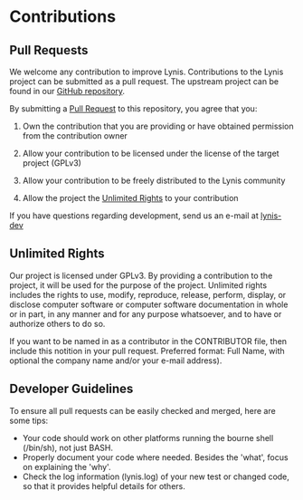 # Contributions

## Pull Requests
We welcome any contribution to improve Lynis. Contributions to the Lynis project can
be submitted as a pull request. The upstream project can be found in our [GitHub repository](https://github.com/CISOfy/lynis).

By submitting a [Pull Request](https://help.github.com/articles/using-pull-requests/)
to this repository, you agree that you:

1. Own the contribution that you are providing or have obtained permission from
   the contribution owner

2. Allow your contribution to be licensed under the license of the target
   project (GPLv3)

3. Allow your contribution to be freely distributed to the Lynis community

4. Allow the project the [Unlimited Rights](#Unlimited-Rights) to your contribution

If you have questions regarding development, send us an e-mail at [lynis-dev](mailto:lynis-dev@cisofy.com)

## Unlimited Rights
Our project is licensed under GPLv3. By providing a contribution to the project, it
will be used for the purpose of the project. Unlimited rights includes the rights to
use, modify, reproduce, release, perform, display, or disclose computer software or
computer software documentation in whole or in part, in any manner and for any
purpose whatsoever, and to have or authorize others to do so.

If you want to be named in as a contributor in the CONTRIBUTOR file, then include
this notition in your pull request. Preferred format: Full Name, with optional the
company name and/or your e-mail address).

## Developer Guidelines

To ensure all pull requests can be easily checked and merged, here are some tips:
* Your code should work on other platforms running the bourne shell (/bin/sh), not just BASH.
* Properly document your code where needed. Besides the 'what', focus on explaining the 'why'.
* Check the log information (lynis.log) of your new test or changed code, so that it provides helpful details for others.